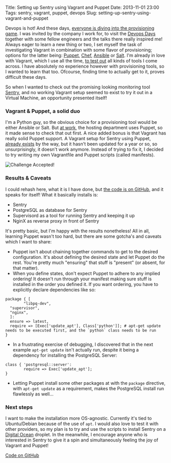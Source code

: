 Title: Setting up Sentry using Vagrant and Puppet
Date: 2013-11-01 23:00
Tags: sentry, vagrant, puppet, devops
Slug: setting-up-sentry-using-vagrant-and-puppet

Devops is hot! And these days, [everyone is diving into the provisioning game](http://blog.publysher.nl/2013/07/infra-as-repo-using-vagrant-and-salt.html). I was invited by the company I work for, to visit the [Devops Days](http://www.devopsdays.org/events/2013-amsterdam/) together with some fellow engineers and the talks there really inspired me! Always eager to learn a new thing or two, I set myself the task of investigating Vagrant in combination with some flavor of provisioning; options for the latter being: [Puppet](http://puppetlabs.com/puppet/puppet-open-source), [Chef](http://www.opscode.com/chef/), [Ansible](https://github.com/ansible/ansible) or [Salt](https://github.com/saltstack/salt). I'm already in love with Vagrant, which I use all the time, [to test out](https://github.com/jpadilla/statsd-graphite-vm) all kinds of tools I come across. I have absolutely no experience however with provisioning tools, so I wanted to learn that too. Ofcourse, finding time to actually get to it, proves difficult these days. 

So when I wanted to check out the promising looking monitoring tool [Sentry](https://getsentry.com), and no working Vagrant setup seemed to exist to try it out in a Virtual Machine, an opportunity presented itself!

### Vagrant & Puppet, a solid duo

I'm a Python guy, so the obvious choice for a provisioning tool would be either Ansible or Salt. But [at work](http://www.info.nl/en), the hosting department uses Puppet, so it made sense to check that out first. A nice added bonus is that Vagrant has really solid Puppet support. A Vagrant setup for Sentry using Puppet, [already exists](https://github.com/praekelt/sentry-deploy) by the way, but it hasn't been updated for a year or so, so unsurprisingly, it doesn't work anymore. Instead of trying to fix it, I decided to try writing my own Vagrantfile and Puppet scripts (called manifests).

![Challenge Accepted!]({filename}/images/Challenge-Accepted.jpg)

### Results & Caveats

I could rehash here, what it is I have done, but [the code is on GitHub](https://github.com/DandyDev/sentry-vagrant), and it speaks for itself! What it basically installs is:

* Sentry
* PostgreSQL as database for Sentry
* Supervisord as a tool for running Sentry and keeping it up
* NginX as reverse proxy in front of Sentry

It's pretty basic, but I'm happy with the results nonetheless! All in all, learning Puppet wasn't too hard, but there are some gotcha's and caveats which I want to share:

* Puppet isn't about chaining together commands to get to the desired configuration. It's about defining the desired state and let Puppet do the rest. You're pretty much "ensuring" that stuff is "present" (or absent, for that matter).
* When you define states, don't expect Puppet to adhere to any implied ordering! It doesn't run through your manifest making sure stuff is installed in the order you defined it. If you want ordering, you have to explicitly declare dependencies like so:

```puppet
package { [
        "libpq-dev",
  "supervisor",
  "nginx",
  ]:
  ensure => latest,
  require => [Exec['update_apt'], Class['python']]; # apt-get update needs to be executed first, and the `python` class needs to be run
}
```

* In a frustrating exercise of debugging, I discovered that in the next example `apt-get update` isn't actually run, despite it being a dependency for installing the PostgreSQL Server:

```puppet
class { 'postgresql::server': 
        require => Exec['update_apt'];
}
```

* Letting Puppet install some other packages at with the `package` directive, with `apt-get update` as a requirement, makes the PostgreSQL install run flawlessly as well...

### Next steps

I want to make the installation more OS-agnostic. Currently it's tied to Ubuntu/Debian because of the use of `apt`. I would also love to test it with other providers, so my plan is to try and use the scripts to install Sentry on a [Digital Ocean](https://www.digitalocean.com/) droplet. In the meanwhile, I encourage anyone who is interested in Sentry to give it a spin and simultaneously feeling the joy of Vagrant and Puppet!

[Code on GitHub](https://github.com/DandyDev/sentry-vagrant)
